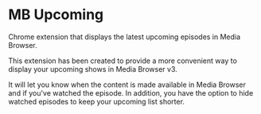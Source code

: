 MB Upcoming
============

Chrome extension that displays the latest upcoming episodes in Media Browser.

This extension has been created to provide a more convenient way to display your upcoming shows in Media Browser v3.

It will let you know when the content is made available in Media Browser and if you've watched the episode. In addition, you have the option to hide watched episodes to keep your upcoming list shorter.
